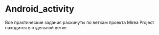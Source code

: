 # Android_activity
Все практические задания раскинуты по веткам проекта
Mirea Project находится в отдельной ветке
